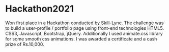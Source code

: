 # Hackathon2021
Won first place in a Hackathon conducted by Skill-Lync. The challenge was to build a user-profile / portfolio page using front-end technologies HTML5. CSS3, Javascript, Bootstrap, jQuery. Additionally I used animate.css library for some smooth css animations. I was awarded a certificate and a cash prize of Rs.10,000. 

